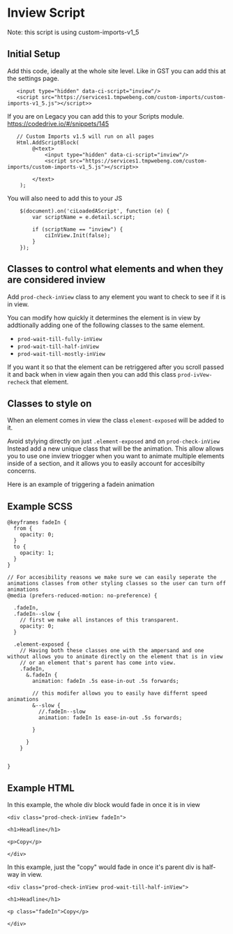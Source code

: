 # Inview Script

Note: this script is using custom-imports-v1_5

## Initial Setup

Add this code, ideally at the whole site level. Like in GST you can add this at the settings page.

```
   <input type="hidden" data-ci-script="inview"/>
   <script src="https://services1.tmpwebeng.com/custom-imports/custom-imports-v1_5.js"></script>>
```

If you are on Legacy you can add this to your Scripts module. https://codedrive.io/#/snippets/145


```
   // Custom Imports v1.5 will run on all pages
   Html.AddScriptBlock(
        @<text>
            <input type="hidden" data-ci-script="inview"/>
            <script src="https://services1.tmpwebeng.com/custom-imports/custom-imports-v1_5.js"></script>>

        </text>
    );
```

You will also need to add this to your JS

```
    $(document).on('ciLoadedAScript', function (e) {
        var scriptName = e.detail.script;
    
        if (scriptName == "inview") {
            ciInView.Init(false);
        }
    });
```


## Classes to control what elements and when they are considered inview
Add `prod-check-inView` class to any element you want to check to see if it is in view.

You can modify how quickly it determines the element is in view by addtionally adding one of the following classes to the same element. 
* `prod-wait-till-fully-inView`
* `prod-wait-till-half-inView`
* `prod-wait-till-mostly-inView`

If you want it so that the element can be retriggered after you scroll passed it and back when in view again then you can add this class `prod-ivVew-recheck` that element.


## Classes to style on

When an element comes in view the class `element-exposed` will be added to it. 

Avoid stylying directly on just `.element-exposed` and on `prod-check-inView` Instead add a new unique class that will be the animation. This allow allows you to use one inview triogger when you want to animate multiple elements inside of a section, and it allows you to easily account for accesibilty concerns. 



Here is an example of triggering a fadein animation 

## Example SCSS
```
@keyframes fadeIn {
  from {
    opacity: 0;
  }
  to {
    opacity: 1;
  }
}

// For accesibility reasons we make sure we can easily seperate the animations classes from other styling classes so the user can turn off animations 
@media (prefers-reduced-motion: no-preference) {

  .fadeIn,
  .fadeIn--slow {    
    // first we make all instances of this transparent. 
    opacity: 0;
  }

  .element-exposed {
    // Having both these classes one with the ampersand and one without allows you to animate directly on the element that is in view 
    // or an element that's parent has come into view.
    .fadeIn,
      &.fadeIn {
        animation: fadeIn .5s ease-in-out .5s forwards;

        // this modifer allows you to easily have differnt speed animations
        &--slow {
          //.fadeIn--slow
          animation: fadeIn 1s ease-in-out .5s forwards;

        }

      }
    }


}
```

## Example HTML

In this example, the whole div block would fade in once it is in view

```
<div class="prod-check-inView fadeIn">

<h1>Headline</h1>

<p>Copy</p>

</div>
```

In this example, just the "copy" would fade in once it's parent div is half-way in view.

```
<div class="prod-check-inView prod-wait-till-half-inView">

<h1>Headline</h1>

<p class="fadeIn">Copy</p>

</div>

```

